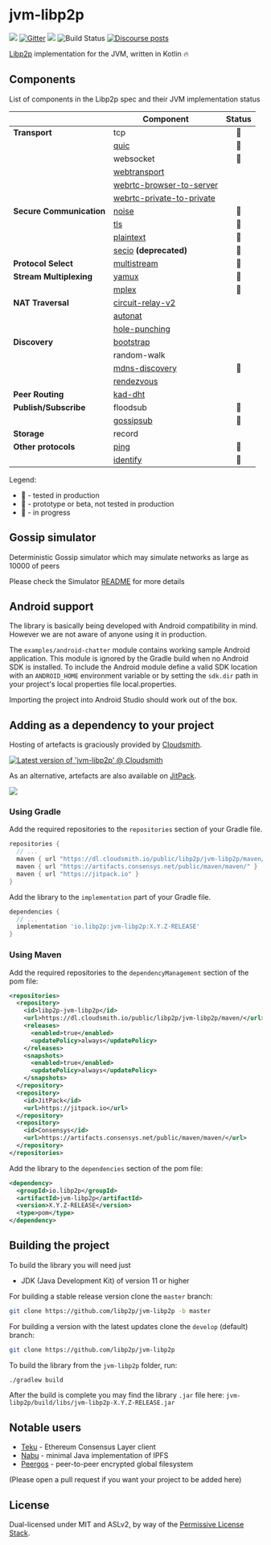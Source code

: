 # jvm-libp2p

[![](https://img.shields.io/badge/project-libp2p-yellow.svg?style=flat-square)](https://libp2p.io/)
[![Gitter](https://img.shields.io/gitter/room/libp2p/jvm-libp2p.svg)](https://gitter.im/jvm-libp2p/community)
[![](https://img.shields.io/badge/freenode-%23libp2p-yellow.svg?style=flat-square)](http://webchat.freenode.net/?channels=%23libp2p)
![Build Status](https://github.com/libp2p/jvm-libp2p/actions/workflows/build.yml/badge.svg?branch=master)
[![Discourse posts](https://img.shields.io/discourse/https/discuss.libp2p.io/posts.svg)](https://discuss.libp2p.io)

[Libp2p](https://libp2p.io/) implementation for the JVM, written in Kotlin 🔥

## Components

List of components in the Libp2p spec and their JVM implementation status 

|                          | Component                                                                                       |      Status      |
|--------------------------|-------------------------------------------------------------------------------------------------|:----------------:|
| **Transport**            | tcp                                                                                             |  :green_apple:   |
|                          | [quic](https://github.com/libp2p/specs/tree/master/quic)                                        |     :tomato:     |
|                          | websocket                                                                                       |     :lemon:      |
|                          | [webtransport](https://github.com/libp2p/specs/tree/master/webtransport)                        |                  |
|                          | [webrtc-browser-to-server](https://github.com/libp2p/specs/blob/master/webrtc/webrtc-direct.md) |                  |
|                          | [webrtc-private-to-private](https://github.com/libp2p/specs/blob/master/webrtc/webrtc.md)       |                  |
| **Secure Communication** | [noise](https://github.com/libp2p/specs/blob/master/noise/)                                     |  :green_apple:   |
|                          | [tls](https://github.com/libp2p/specs/blob/master/tls/tls.md)                                   |     :lemon:      |
|                          | [plaintext](https://github.com/libp2p/specs/blob/master/plaintext/README.md)                    |     :lemon:      |
|                          | [secio](https://github.com/libp2p/specs/blob/master/secio/README.md) **(deprecated)**           |  :green_apple:   |
| **Protocol Select**      | [multistream](https://github.com/multiformats/multistream-select)                               |  :green_apple:   |
| **Stream Multiplexing**  | [yamux](https://github.com/libp2p/specs/blob/master/yamux/README.md)                            |     :lemon:      |
|                          | [mplex](https://github.com/libp2p/specs/blob/master/mplex/README.md)                            |  :green_apple:   |
| **NAT Traversal**        | [circuit-relay-v2](https://github.com/libp2p/specs/blob/master/relay/circuit-v2.md)             |                  |
|                          | [autonat](https://github.com/libp2p/specs/tree/master/autonat)                                  |                  |
|                          | [hole-punching](https://github.com/libp2p/specs/blob/master/connections/hole-punching.md)       |                  |
| **Discovery**            | [bootstrap](https://github.com/libp2p/specs/blob/master/kad-dht/README.md#bootstrap-process)    |                  |
|                          | random-walk                                                                                     |                  |
|                          | [mdns-discovery](https://github.com/libp2p/specs/blob/master/discovery/mdns.md)                 |     :lemon:      |
|                          | [rendezvous](https://github.com/libp2p/specs/blob/master/rendezvous/README.md)                  |                  |
| **Peer Routing**         | [kad-dht](https://github.com/libp2p/specs/blob/master/kad-dht/README.md)                        |                  |
| **Publish/Subscribe**    | floodsub                                                                                        |     :lemon:      |
|                          | [gossipsub](https://github.com/libp2p/specs/tree/master/pubsub/gossipsub)                       |  :green_apple:   |
| **Storage**              | record                                                                                          |                  |
| **Other protocols**      | [ping](https://github.com/libp2p/specs/blob/master/ping/ping.md)                                |  :green_apple:   |
|                          | [identify](https://github.com/libp2p/specs/blob/master/identify/README.md)                      |  :green_apple:   |

Legend:
- :green_apple: - tested in production
- :lemon: - prototype or beta, not tested in production
- :tomato: - in progress 

## Gossip simulator

Deterministic Gossip simulator which may simulate networks as large as 10000 of peers

Please check the Simulator [README](tools/simulator/README.md) for more details

## Android support

The library is basically being developed with Android compatibility in mind. 
However we are not aware of anyone using it in production.

The `examples/android-chatter` module contains working sample Android application. This module is ignored by the Gradle 
build when no Android SDK is installed. 
To include the Android module define a valid SDK location with an `ANDROID_HOME` environment variable
or by setting the `sdk.dir` path in your project's local properties file local.properties.

Importing the project into Android Studio should work out of the box.

## Adding as a dependency to your project

Hosting of artefacts is graciously provided by [Cloudsmith](https://cloudsmith.com).

[![Latest version of 'jvm-libp2p' @ Cloudsmith](https://api-prd.cloudsmith.io/v1/badges/version/libp2p/jvm-libp2p/maven/jvm-libp2p/latest/a=noarch;xg=io.libp2p/?render=true&show_latest=true)](https://cloudsmith.io/~libp2p/repos/jvm-libp2p/packages/detail/maven/jvm-libp2p/latest/a=noarch;xg=io.libp2p/)

As an alternative, artefacts are also available on [JitPack](https://jitpack.io/).

[![](https://jitpack.io/v/libp2p/jvm-libp2p.svg)](https://jitpack.io/#libp2p/jvm-libp2p)

### Using Gradle
Add the required repositories to the `repositories` section of your Gradle file.
```groovy
repositories {
  // ...
  maven { url "https://dl.cloudsmith.io/public/libp2p/jvm-libp2p/maven/" }
  maven { url "https://artifacts.consensys.net/public/maven/maven/" }
  maven { url "https://jitpack.io" }
}
```
Add the library to the `implementation` part of your Gradle file.
```groovy
dependencies {
  // ...
  implementation 'io.libp2p:jvm-libp2p:X.Y.Z-RELEASE'
}
```
### Using Maven
Add the required repositories  to the `dependencyManagement` section of the pom file:
```xml
<repositories>
  <repository>
    <id>libp2p-jvm-libp2p</id>
    <url>https://dl.cloudsmith.io/public/libp2p/jvm-libp2p/maven/</url>
    <releases>
      <enabled>true</enabled>
      <updatePolicy>always</updatePolicy>
    </releases>
    <snapshots>
      <enabled>true</enabled>
      <updatePolicy>always</updatePolicy>
    </snapshots>
  </repository>
  <repository>
    <id>JitPack</id>
    <url>https://jitpack.io</url>
  </repository>
  <repository>
    <id>Consensys</id>
    <url>https://artifacts.consensys.net/public/maven/maven/</url>
  </repository>
</repositories>
```
Add the library to the `dependencies` section of the pom file:
``` xml
<dependency>
  <groupId>io.libp2p</groupId>
  <artifactId>jvm-libp2p</artifactId>
  <version>X.Y.Z-RELEASE</version>
  <type>pom</type>
</dependency>
```

## Building the project 

To build the library you will need just 
- JDK (Java Development Kit) of version 11 or higher
 
For building a stable release version clone the `master` branch:  
```bash
git clone https://github.com/libp2p/jvm-libp2p -b master
```
For building a version with the latest updates clone the `develop` (default) branch:
```bash
git clone https://github.com/libp2p/jvm-libp2p
```

To build the library from the `jvm-libp2p` folder, run:
```bash
./gradlew build
```

After the build is complete you may find the library `.jar` file here: `jvm-libp2p/build/libs/jvm-libp2p-X.Y.Z-RELEASE.jar`

## Notable users

- [Teku](https://github.com/Consensys/teku) - Ethereum Consensus Layer client 
- [Nabu](https://github.com/peergos/nabu) - minimal Java implementation of IPFS
- [Peergos](https://github.com/peergos/peergos) - peer-to-peer encrypted global filesystem

(Please open a pull request if you want your project to be added here)

## License

Dual-licensed under MIT and ASLv2, by way of the [Permissive License
Stack](https://protocol.ai/blog/announcing-the-permissive-license-stack/).
